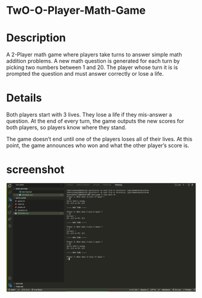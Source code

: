 # TwO-O-Player-Math-Game

# Description

A 2-Player math game where players take turns to answer simple math addition problems. A new math question is generated for each turn by picking two numbers between 1 and 20. The player whose turn it is is prompted the question and must answer correctly or lose a life.

# Details

Both players start with 3 lives. They lose a life if they mis-answer a question. At the end of every turn, the game outputs the new scores for both players, so players know where they stand.

The game doesn’t end until one of the players loses all of their lives. At this point, the game announces who won and what the other player’s score is.

# screenshot

![""](./1.png)
